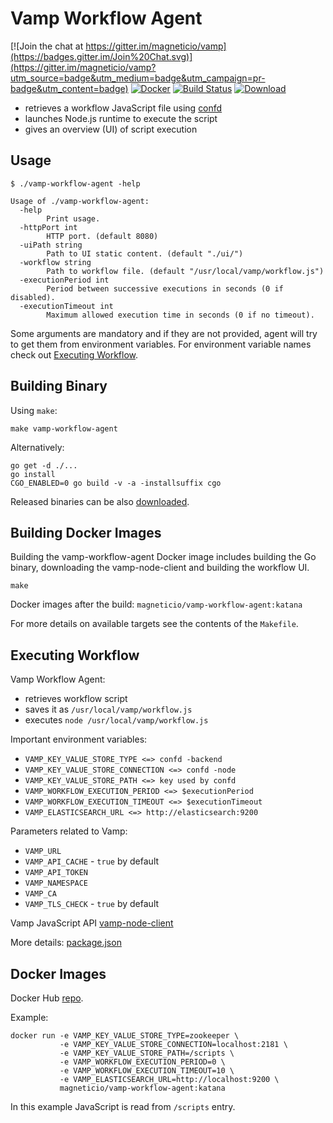 # Vamp Workflow Agent

[![Join the chat at https://gitter.im/magneticio/vamp](https://badges.gitter.im/Join%20Chat.svg)](https://gitter.im/magneticio/vamp?utm_source=badge&utm_medium=badge&utm_campaign=pr-badge&utm_content=badge)
[![Docker](https://img.shields.io/badge/docker-images-blue.svg)](https://hub.docker.com/r/magneticio/vamp-workflow-agent/tags/)
[![Build Status](https://travis-ci.org/magneticio/vamp-workflow-agent.svg?branch=master)](https://travis-ci.org/magneticio/vamp-workflow-agent)
[![Download](https://api.bintray.com/packages/magnetic-io/downloads/vamp-workflow-agent/images/download.svg) ](https://bintray.com/magnetic-io/downloads/vamp-workflow-agent/_latestVersion)

- retrieves a workflow JavaScript file using [confd](https://github.com/kelseyhightower/confd)
- launches Node.js runtime to execute the script
- gives an overview (UI) of script execution

## Usage

```
$ ./vamp-workflow-agent -help
                                       
Usage of ./vamp-workflow-agent:
  -help
        Print usage.
  -httpPort int
        HTTP port. (default 8080)
  -uiPath string
        Path to UI static content. (default "./ui/")
  -workflow string
        Path to workflow file. (default "/usr/local/vamp/workflow.js")
  -executionPeriod int
        Period between successive executions in seconds (0 if disabled).
  -executionTimeout int
        Maximum allowed execution time in seconds (0 if no timeout).
```

Some arguments are mandatory and if they are not provided, agent will try to get them from environment variables. 
For environment variable names check out [Executing Workflow](https://github.com/magneticio/vamp-workflow-agent#executing-workflow).

## Building Binary

Using `make`:
```
make vamp-workflow-agent
```

Alternatively:

```
go get -d ./...
go install
CGO_ENABLED=0 go build -v -a -installsuffix cgo
```


Released binaries can be also [downloaded](https://bintray.com/magnetic-io/downloads/vamp-workflow-agent).
 
## Building Docker Images

Building the vamp-workflow-agent Docker image includes building the Go binary, downloading the vamp-node-client and building the workflow UI.

```
make
```

Docker images after the build: `magneticio/vamp-workflow-agent:katana`

For more details on available targets see the contents of the `Makefile`.

## Executing Workflow

Vamp Workflow Agent:

- retrieves workflow script
- saves it as `/usr/local/vamp/workflow.js`
- executes `node /usr/local/vamp/workflow.js`

Important environment variables:

- `VAMP_KEY_VALUE_STORE_TYPE <=> confd -backend`
- `VAMP_KEY_VALUE_STORE_CONNECTION <=> confd -node`
- `VAMP_KEY_VALUE_STORE_PATH <=> key used by confd`
- `VAMP_WORKFLOW_EXECUTION_PERIOD <=> $executionPeriod`
- `VAMP_WORKFLOW_EXECUTION_TIMEOUT <=> $executionTimeout`
- `VAMP_ELASTICSEARCH_URL <=> http://elasticsearch:9200`

Parameters related to Vamp:

- `VAMP_URL`
- `VAMP_API_CACHE` - `true` by default
- `VAMP_API_TOKEN`
- `VAMP_NAMESPACE`
- `VAMP_CA`
- `VAMP_TLS_CHECK` - `true` by default

Vamp JavaScript API [vamp-node-client](https://github.com/magneticio/vamp-node-client)

More details: [package.json](https://github.com/magneticio/vamp-workflow-agent/blob/master/package.json)

## Docker Images

Docker Hub [repo](https://hub.docker.com/r/magneticio/vamp-workflow-agent/).

Example:

```
docker run -e VAMP_KEY_VALUE_STORE_TYPE=zookeeper \
           -e VAMP_KEY_VALUE_STORE_CONNECTION=localhost:2181 \
           -e VAMP_KEY_VALUE_STORE_PATH=/scripts \
           -e VAMP_WORKFLOW_EXECUTION_PERIOD=0 \
           -e VAMP_WORKFLOW_EXECUTION_TIMEOUT=10 \
           -e VAMP_ELASTICSEARCH_URL=http://localhost:9200 \
           magneticio/vamp-workflow-agent:katana
```

In this example JavaScript is read from `/scripts` entry.
